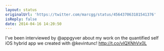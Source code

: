 ```yaml
---
layout: status
originalUrl: 'https://twitter.com/marcgg/status/456437063181541376'
isReply: false
date: 2014-04-16 14:20:50
---
```


I've been interviewed by @appgyver about my work on the quantified self iOS hybrid app we created with @kevintunc! http://t.co/vlQXNhVx0L
